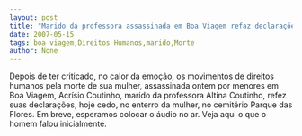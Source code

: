 ```yaml
---
layout: post
title: "Marido da professora assassinada em Boa Viagem refaz declarações e isenta Direitos Humanos por morte"
date: 2007-05-15
tags: boa viagem,Direitos Humanos,marido,Morte
author: None
---
```

Depois de ter criticado, no calor da emo&ccedil;&atilde;o, os movimentos de direitos humanos pela morte de sua mulher, assassinada ontem por menores em Boa Viagem, Acr&iacute;sio Coutinho, marido da professora Altina Coutinho, refez suas declara&ccedil;&otilde;es, hoje cedo, no enterro da mulher, no cemit&eacute;rio Parque das Flores.
Em breve, esperamos colocar o &aacute;udio no ar.
Veja aqui o que o homem falou inicialmente. 
